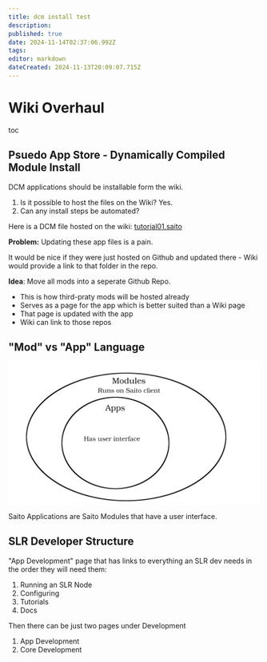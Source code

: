 ```yaml
---
title: dcm install test
description: 
published: true
date: 2024-11-14T02:37:06.992Z
tags: 
editor: markdown
dateCreated: 2024-11-13T20:09:07.715Z
---
```


# Wiki Overhaul

toc


## Psuedo App Store - Dynamically Compiled Module Install

DCM applications should be installable form the wiki.

1. Is it possible to host the files on the Wiki? Yes.
2. Can any install steps be automated?

Here is a DCM file hosted on the wiki: [tutorial01.saito](/tutorial01.saito)

**Problem:** Updating these app files is a pain.

It would be nice if they were just hosted on Github and updated there - Wiki would provide a link to that folder in the repo.

**Idea**:
Move all mods into a seperate Github Repo.

* This is how third-praty mods will be hosted already
* Serves as a page for the app which is better suited than a Wiki page
* That page is updated with the app
* Wiki can link to those repos

<!--An app can be hosted which fethes and installs from such a link, or installs a user uploaded file for more advanced users wishing to install trustlessly i.e. have access to source code.-->

## "Mod" vs "App" Language

![apps-vs-mods.png](/apps-vs-mods.png)

Saito Applications are Saito Modules that have a user interface.

## SLR Developer Structure

"App Development" page that has links to everything an SLR dev needs in the order they will need them:

1. Running an SLR Node
2. Configuring
3. Tutorials
4. Docs

Then there can be just two pages under Development
1. App Development
2. Core Development